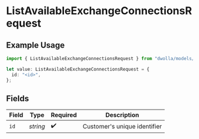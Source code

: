 # ListAvailableExchangeConnectionsRequest

## Example Usage

```typescript
import { ListAvailableExchangeConnectionsRequest } from "dwolla/models/operations";

let value: ListAvailableExchangeConnectionsRequest = {
  id: "<id>",
};
```

## Fields

| Field                        | Type                         | Required                     | Description                  |
| ---------------------------- | ---------------------------- | ---------------------------- | ---------------------------- |
| `id`                         | *string*                     | :heavy_check_mark:           | Customer's unique identifier |